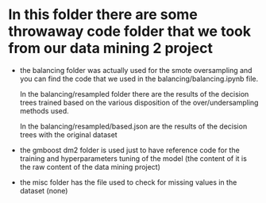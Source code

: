 # In this folder there are some throwaway code folder that we took from our data mining 2 project

* the balancing folder was actually used for the smote oversampling and you can find the code that we used in the balancing/balancing.ipynb file. 

    In the balancing/resampled folder there are the results of the decision trees trained based on the various disposition of the over/undersampling methods used. 
    
    In the balancing/resampled/based.json are the results of the decision trees with the original dataset

* the gmboost dm2 folder is used just to have reference code for the training and hyperparameters tuning of the model (the content of it is the raw content of the data mining project)

* the misc folder has the file used to check for missing values in the dataset (none)